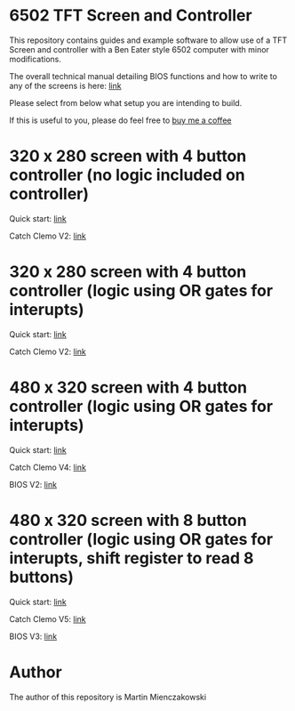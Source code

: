 # 6502 TFT Screen and Controller

This repository contains guides and example software to allow use of a TFT Screen and controller with a Ben Eater style 6502 computer with minor modifications.

The overall technical manual detailing BIOS functions and how to write to any of the screens is here: [link](https://github.com/martinmienczakowski/6502TFTScreen/blob/d2e7c9dbbdbd956a3d5c02a5402369ba50d9747f/Edgar%20Technical%20Manual%20Version%203.pdf)

Please select from below what setup you are intending to build.

If this is useful to you, please do feel free to [buy me a coffee](https://www.buymeacoffee.com/martinmienM)

# 320 x 280 screen with 4 button controller (no logic included on controller)

Quick start: [link](https://github.com/martinmienczakowski/6502TFTScreen/blob/d2e7c9dbbdbd956a3d5c02a5402369ba50d9747f/320x280%20Simple%20Controller/320%20x%20280%20Screen%20with%204%20Button%20Controller%20(Simple).pdf)

Catch Clemo V2: [link](https://github.com/martinmienczakowski/6502TFTScreen/blob/8cd5d202a31b3329631f1b1f9869e519362fc74c/320x280%20Simple%20Controller/CatchClemoV2.s)

# 320 x 280 screen with 4 button controller (logic using OR gates for interupts)

Quick start: [link](https://github.com/martinmienczakowski/6502TFTScreen/blob/0badf81f2957e22b510c32e3e0d6cfe9e12eff58/320x280%20Logic%20Controller/320%20x%20280%20Screen%20with%204%20Button%20Controller%20(Logic).pdf)

Catch Clemo V2: [link](https://github.com/martinmienczakowski/6502TFTScreen/blob/35630cc5497a16d3914c4234668faf095cca3d6f/320x280%20Logic%20Controller/CatchClemoV2.s)

# 480 x 320 screen with 4 button controller (logic using OR gates for interupts)

Quick start: [link](https://github.com/martinmienczakowski/6502TFTScreen/blob/88f1e6ec3df9402c8e1c564de074cd102f933266/480x320%20Logic%20Controller/480%20x%20320%20Screen%20with%204%20Button%20Controller%20(Logic).pdf)

Catch Clemo V4: [link](https://github.com/martinmienczakowski/6502TFTScreen/blob/80c5814163fe7269ae269b7234637595e97a9d33/480x320%20Logic%20Controller/CatchClemoV4.s)

BIOS V2: [link](https://github.com/martinmienczakowski/6502TFTScreen/blob/7e288fd62a312b1c175e7e25f2dc6f874b238b3a/480x320%20Logic%20Controller/BIOSV2.s)

# 480 x 320 screen with 8 button controller (logic using OR gates for interupts, shift register to read 8 buttons)

Quick start: [link](https://github.com/martinmienczakowski/6502TFTScreen/blob/956e3ce532bc1c025d84b3e91523cd4bf8562855/480x320%208%20Button%20Controller/480%20x%20320%20Screen%20with%208%20Button%20Controller.pdf)

Catch Clemo V5: [link](https://github.com/martinmienczakowski/6502TFTScreen/blob/def38f060b927f4fe5a6fe883cac61b69dc27582/480x320%208%20Button%20Controller/CatchClemoV5.s)

BIOS V3: [link](https://github.com/martinmienczakowski/6502TFTScreen/blob/0e57bc6d6682c852994b09e06683f62d5e0d1948/480x320%208%20Button%20Controller/BIOSV3.s)

# Author

The author of this repository is Martin Mienczakowski
